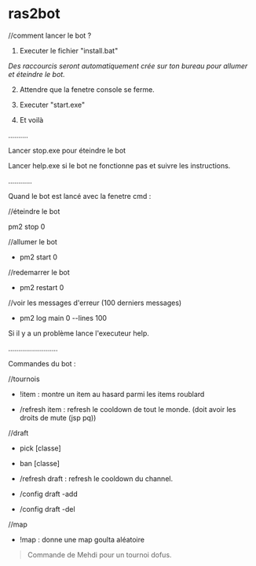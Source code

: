 # ras2bot


//comment lancer le bot ?

1. Executer le fichier "install.bat" 

 *Des raccourcis seront automatiquement crée sur ton bureau pour allumer et éteindre le bot.*

2. Attendre que la fenetre console se ferme.

3. Executer "start.exe" 

4. Et voilà 



..........

Lancer stop.exe pour éteindre le bot

Lancer help.exe si le bot ne fonctionne pas et suivre les instructions.


............


Quand le bot est lancé avec la fenetre cmd : 



//éteindre le bot

pm2 stop 0

//allumer le bot

* pm2 start 0

//redemarrer le bot

* pm2 restart 0


//voir les messages d'erreur (100 derniers messages)

* pm2 log main 0 --lines 100

Si il y a un problème lance l'executeur help.


.........................


Commandes du bot :


//tournois

* !item : montre un item au hasard parmi les items roublard

* /refresh item : refresh le cooldown de tout le monde. (doit avoir les droits de mute (jsp pq))


//draft

* pick [classe]

* ban [classe]

* /refresh draft : refresh le cooldown du channel.

* /config draft -add

* /config draft -del


//map

* !map : donne une map goulta aléatoire

>Commande de Mehdi pour un tournoi dofus. 
